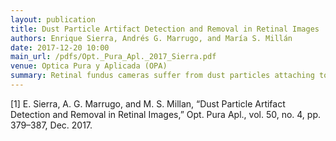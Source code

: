 ```yaml
---
layout: publication
title: Dust Particle Artifact Detection and Removal in Retinal Images
authors: Enrique Sierra, Andrés G. Marrugo, and María S. Millán
date: 2017-12-20 10:00
main_url: /pdfs/Opt._Pura_Apl._2017_Sierra.pdf
venue: Optica Pura y Aplicada (OPA)
summary: Retinal fundus cameras suffer from dust particles attaching to the sensor and lens, which manifest as small artifacts on the images. We propose a new strategy for the detection and removal of dust particle artifacts in retinal images. We consider as input two or more color fundus images acquired within the same session, in which we assume the artifacts remain in the same position. Our method consists in detecting candidate artifacts via normalized cross correlation with an artifact template, performing segmentation via region growing, and comparing the segmentations in all images. This guarantees that all detections are consistent for all images. The removal stage consists in an inpainting procedure so that the new region does not stand out from the neighboring regions. Encouraging experimental results show the localization of artifacts is effective and the artifacts are successfully removed, while not introducing new artifacts in the color retinal images.
---
```


[1]	E. Sierra, A. G. Marrugo, and M. S. Millan, “Dust Particle Artifact Detection and Removal in Retinal Images,” Opt. Pura Apl., vol. 50, no. 4, pp. 379–387, Dec. 2017.